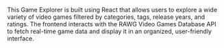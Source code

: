This Game Explorer is built using React that allows users to explore a wide variety of video games filtered by categories, tags, release years, and ratings. The frontend interacts with the RAWG Video Games Database API to fetch real-time game data and display it in an organized, user-friendly interface.

